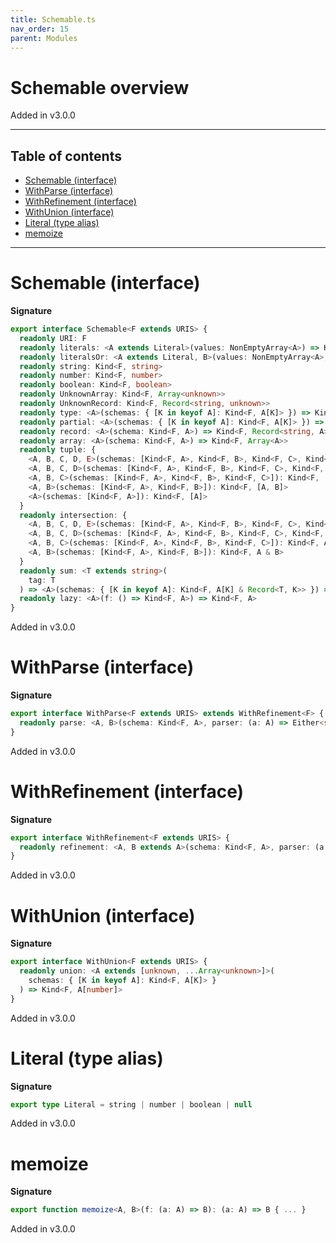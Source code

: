 ```yaml
---
title: Schemable.ts
nav_order: 15
parent: Modules
---
```


# Schemable overview

Added in v3.0.0

---

<h2 class="text-delta">Table of contents</h2>

- [Schemable (interface)](#schemable-interface)
- [WithParse (interface)](#withparse-interface)
- [WithRefinement (interface)](#withrefinement-interface)
- [WithUnion (interface)](#withunion-interface)
- [Literal (type alias)](#literal-type-alias)
- [memoize](#memoize)

---

# Schemable (interface)

**Signature**

```ts
export interface Schemable<F extends URIS> {
  readonly URI: F
  readonly literals: <A extends Literal>(values: NonEmptyArray<A>) => Kind<F, A>
  readonly literalsOr: <A extends Literal, B>(values: NonEmptyArray<A>, schema: Kind<F, B>) => Kind<F, A | B>
  readonly string: Kind<F, string>
  readonly number: Kind<F, number>
  readonly boolean: Kind<F, boolean>
  readonly UnknownArray: Kind<F, Array<unknown>>
  readonly UnknownRecord: Kind<F, Record<string, unknown>>
  readonly type: <A>(schemas: { [K in keyof A]: Kind<F, A[K]> }) => Kind<F, A>
  readonly partial: <A>(schemas: { [K in keyof A]: Kind<F, A[K]> }) => Kind<F, Partial<A>>
  readonly record: <A>(schema: Kind<F, A>) => Kind<F, Record<string, A>>
  readonly array: <A>(schema: Kind<F, A>) => Kind<F, Array<A>>
  readonly tuple: {
    <A, B, C, D, E>(schemas: [Kind<F, A>, Kind<F, B>, Kind<F, C>, Kind<F, D>, Kind<F, E>]): Kind<F, [A, B, C, D, E]>
    <A, B, C, D>(schemas: [Kind<F, A>, Kind<F, B>, Kind<F, C>, Kind<F, D>]): Kind<F, [A, B, C, D]>
    <A, B, C>(schemas: [Kind<F, A>, Kind<F, B>, Kind<F, C>]): Kind<F, [A, B, C]>
    <A, B>(schemas: [Kind<F, A>, Kind<F, B>]): Kind<F, [A, B]>
    <A>(schemas: [Kind<F, A>]): Kind<F, [A]>
  }
  readonly intersection: {
    <A, B, C, D, E>(schemas: [Kind<F, A>, Kind<F, B>, Kind<F, C>, Kind<F, D>, Kind<F, E>]): Kind<F, A & B & C & D & E>
    <A, B, C, D>(schemas: [Kind<F, A>, Kind<F, B>, Kind<F, C>, Kind<F, D>]): Kind<F, A & B & C & D>
    <A, B, C>(schemas: [Kind<F, A>, Kind<F, B>, Kind<F, C>]): Kind<F, A & B & C>
    <A, B>(schemas: [Kind<F, A>, Kind<F, B>]): Kind<F, A & B>
  }
  readonly sum: <T extends string>(
    tag: T
  ) => <A>(schemas: { [K in keyof A]: Kind<F, A[K] & Record<T, K>> }) => Kind<F, A[keyof A]>
  readonly lazy: <A>(f: () => Kind<F, A>) => Kind<F, A>
}
```

Added in v3.0.0

# WithParse (interface)

**Signature**

```ts
export interface WithParse<F extends URIS> extends WithRefinement<F> {
  readonly parse: <A, B>(schema: Kind<F, A>, parser: (a: A) => Either<string, B>) => Kind<F, B>
}
```

Added in v3.0.0

# WithRefinement (interface)

**Signature**

```ts
export interface WithRefinement<F extends URIS> {
  readonly refinement: <A, B extends A>(schema: Kind<F, A>, parser: (a: A) => Either<string, B>) => Kind<F, B>
}
```

Added in v3.0.0

# WithUnion (interface)

**Signature**

```ts
export interface WithUnion<F extends URIS> {
  readonly union: <A extends [unknown, ...Array<unknown>]>(
    schemas: { [K in keyof A]: Kind<F, A[K]> }
  ) => Kind<F, A[number]>
}
```

Added in v3.0.0

# Literal (type alias)

**Signature**

```ts
export type Literal = string | number | boolean | null
```

Added in v3.0.0

# memoize

**Signature**

```ts
export function memoize<A, B>(f: (a: A) => B): (a: A) => B { ... }
```

Added in v3.0.0
